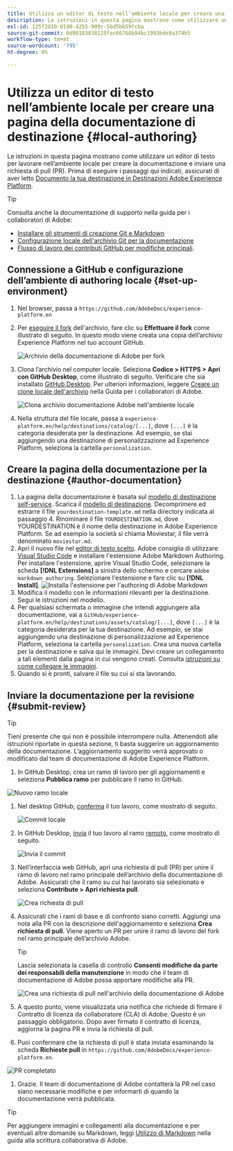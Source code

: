 ```yaml
---
title: Utilizza un editor di testo nell’ambiente locale per creare una pagina della documentazione di destinazione
description: Le istruzioni in questa pagina mostrano come utilizzare un editor di testo per lavorare nel tuo ambiente locale per creare una pagina di documentazione per la tua destinazione Experience Platform e inviarla per la revisione.
exl-id: 125f2d10-0190-4255-909c-5bd5bb59fcba
source-git-commit: 0d98183838125fac66768b94bc1993bde9a374b5
workflow-type: tm+mt
source-wordcount: '795'
ht-degree: 0%

---
```


# Utilizza un editor di testo nell’ambiente locale per creare una pagina della documentazione di destinazione {#local-authoring}

Le istruzioni in questa pagina mostrano come utilizzare un editor di testo per lavorare nell’ambiente locale per creare la documentazione e inviare una richiesta di pull (PR). Prima di eseguire i passaggi qui indicati, assicurati di aver letto [Documento la tua destinazione in Destinazioni Adobe Experience Platform](./documentation-instructions.md).

>[!TIP]
>
>Consulta anche la documentazione di supporto nella guida per i collaboratori di Adobe:
>* [Installare gli strumenti di creazione Git e Markdown](https://experienceleague.adobe.com/docs/contributor/contributor-guide/setup/install-tools.html)
>* [Configurazione locale dell&#39;archivio Git per la documentazione](https://experienceleague.adobe.com/docs/contributor/contributor-guide/setup/local-repo.html)
>* [Flusso di lavoro dei contributi GitHub per modifiche principali](https://experienceleague.adobe.com/docs/contributor/contributor-guide/setup/full-workflow.html).

## Connessione a GitHub e configurazione dell’ambiente di authoring locale {#set-up-environment}

1. Nel browser, passa a `https://github.com/AdobeDocs/experience-platform.en`
2. Per [eseguire il fork](https://experienceleague.adobe.com/docs/contributor/contributor-guide/setup/local-repo.html#fork-the-repository) dell&#39;archivio, fare clic su **Effettuare il fork** come illustrato di seguito. In questo modo viene creata una copia dell’archivio Experience Platform nel tuo account GitHub.

   ![Archivio della documentazione di Adobe per fork](../assets/docs-framework/ssd-fork-repository.gif)

3. Clona l’archivio nel computer locale. Seleziona **Codice > HTTPS > Apri con GitHub Desktop**, come illustrato di seguito. Verificare che sia installato [GitHub Desktop](https://desktop.github.com/). Per ulteriori informazioni, leggere [Creare un clone locale dell&#39;archivio](https://experienceleague.adobe.com/docs/contributor/contributor-guide/setup/local-repo.html#create-a-local-clone-of-the-repository) nella Guida per i collaboratori di Adobe.

   ![Clona archivio documentazione Adobe nell&#39;ambiente locale](../assets/docs-framework/clone-local.png)

4. Nella struttura del file locale, passa a `experience-platform.en/help/destinations/catalog/[...]`, dove `[...]` è la categoria desiderata per la destinazione. Ad esempio, se stai aggiungendo una destinazione di personalizzazione ad Experience Platform, seleziona la cartella `personalization`.

## Creare la pagina della documentazione per la destinazione {#author-documentation}

1. La pagina della documentazione è basata sul [modello di destinazione self-service](../docs-framework/self-service-template.md). Scarica il [modello di destinazione](../assets/docs-framework/yourdestination-template.zip). Decomprimere ed estrarre il file `yourdestination-template.md` nella directory indicata al passaggio 4.  Rinominare il file `YOURDESTINATION.md`, dove YOURDESTINATION è il nome della destinazione in Adobe Experience Platform. Se ad esempio la società si chiama Moviestar, il file verrà denominato `moviestar.md`.
2. Apri il nuovo file nel [editor di testo scelto](https://experienceleague.adobe.com/docs/contributor/contributor-guide/setup/install-tools.html#understand-markdown-editors). Adobe consiglia di utilizzare [Visual Studio Code](https://code.visualstudio.com/) e installare l&#39;estensione Adobe Markdown Authoring. Per installare l&#39;estensione, aprire Visual Studio Code, selezionare la scheda **[!DNL Extensions]** a sinistra dello schermo e cercare `adobe markdown authoring`. Selezionare l&#39;estensione e fare clic su **[!DNL Install]**.
   ![Installa l&#39;estensione per l&#39;authoring di Adobe Markdown](../assets/docs-framework/install-adobe-markdown-extension.gif)
3. Modifica il modello con le informazioni rilevanti per la destinazione. Segui le istruzioni nel modello.
4. Per qualsiasi schermata o immagine che intendi aggiungere alla documentazione, vai a `GitHub/experience-platform.en/help/destinations/assets/catalog/[...]`, dove `[...]` è la categoria desiderata per la tua destinazione. Ad esempio, se stai aggiungendo una destinazione di personalizzazione ad Experience Platform, seleziona la cartella `personalization`. Crea una nuova cartella per la destinazione e salva qui le immagini. Devi creare un collegamento a tali elementi dalla pagina in cui vengono creati. Consulta [istruzioni su come collegare le immagini](https://experienceleague.adobe.com/docs/contributor/contributor-guide/writing-essentials/linking.html#link-to-images).
5. Quando si è pronti, salvare il file su cui si sta lavorando.

## Inviare la documentazione per la revisione {#submit-review}

>[!TIP]
>
>Tieni presente che qui non è possibile interrompere nulla. Attenendoti alle istruzioni riportate in questa sezione, ti basta suggerire un aggiornamento della documentazione. L’aggiornamento suggerito verrà approvato o modificato dal team di documentazione di Adobe Experience Platform.

1. In GitHub Desktop, crea un ramo di lavoro per gli aggiornamenti e seleziona **Pubblica ramo** per pubblicare il ramo in GitHub.

![Nuovo ramo locale](../assets/docs-framework/new-branch-local.gif)

1. Nel desktop GitHub, [conferma](https://docs.github.com/en/free-pro-team@latest/github/getting-started-with-github/github-glossary#commit) il tuo lavoro, come mostrato di seguito.

   ![Commit locale](../assets/docs-framework/commit-local.png)

1. In GitHub Desktop, [invia](https://docs.github.com/en/free-pro-team@latest/github/getting-started-with-github/github-glossary#push) il tuo lavoro al ramo [remoto](https://docs.github.com/en/free-pro-team@latest/github/getting-started-with-github/github-glossary#remote), come mostrato di seguito.

   ![Invia il commit](../assets/docs-framework/push-local-to-remote.png)

1. Nell’interfaccia web GitHub, apri una richiesta di pull (PR) per unire il ramo di lavoro nel ramo principale dell’archivio della documentazione di Adobe. Assicurati che il ramo su cui hai lavorato sia selezionato e seleziona **Contribute > Apri richiesta pull**.

   ![Crea richiesta di pull](../assets/docs-framework/ssd-create-pull-request-1.gif)

1. Assicurati che i rami di base e di confronto siano corretti. Aggiungi una nota alla PR con la descrizione dell&#39;aggiornamento e seleziona **Crea richiesta di pull**. Viene aperto un PR per unire il ramo di lavoro del fork nel ramo principale dell’archivio Adobe.

   >[!TIP]
   >
   >Lascia selezionata la casella di controllo **Consenti modifiche da parte dei responsabili della manutenzione** in modo che il team di documentazione di Adobe possa apportare modifiche alla PR.

   ![Crea una richiesta di pull nell&#39;archivio della documentazione di Adobe](../assets/docs-framework/ssd-create-pull-request-2.png)

1. A questo punto, viene visualizzata una notifica che richiede di firmare il Contratto di licenza da collaboratore (CLA) di Adobe. Questo è un passaggio obbligatorio. Dopo aver firmato il contratto di licenza, aggiorna la pagina PR e invia la richiesta di pull.

1. Puoi confermare che la richiesta di pull è stata inviata esaminando la scheda **Richieste pull** in `https://github.com/AdobeDocs/experience-platform.en`.

![PR completato](../assets/docs-framework/ssd-pr-successful.png)

1. Grazie. Il team di documentazione di Adobe contatterà la PR nel caso siano necessarie modifiche e per informarti di quando la documentazione verrà pubblicata.

>[!TIP]
>
>Per aggiungere immagini e collegamenti alla documentazione e per eventuali altre domande su Markdown, leggi [Utilizzo di Markdown](https://experienceleague.adobe.com/docs/contributor/contributor-guide/writing-essentials/markdown.html) nella guida alla scrittura collaborativa di Adobe.
